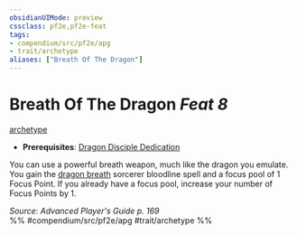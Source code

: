 ```yaml
---
obsidianUIMode: preview
cssclass: pf2e,pf2e-feat
tags:
- compendium/src/pf2e/apg
- trait/archetype
aliases: ["Breath Of The Dragon"]
---
```

# Breath Of The Dragon  *Feat 8*  
[archetype](archetype.md "Archetype Feat Trait")  

- **Prerequisites**: [Dragon Disciple Dedication](dragon-disciple-dedication-apg.md)

You can use a powerful breath weapon, much like the dragon you emulate. You gain the [dragon breath](dragon-breath.md) sorcerer bloodline spell and a focus pool of 1 Focus Point. If you already have a focus pool, increase your number of Focus Points by 1.

*Source: Advanced Player's Guide p. 169*  
%% #compendium/src/pf2e/apg #trait/archetype %%